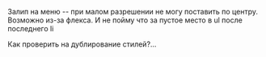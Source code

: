 Залип на меню -- при малом разрешении не могу поставить по центру. Возможно из-за флекса. И не пойму что за пустое место в ul после последнего li

Как проверить на дублирование стилей?...
